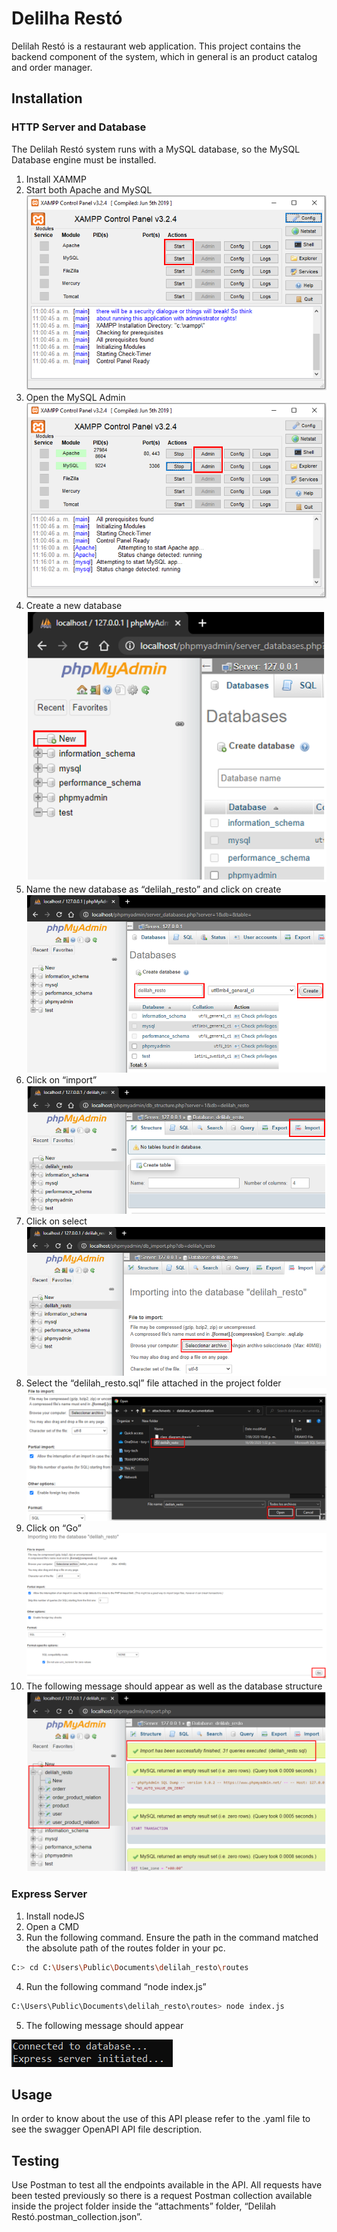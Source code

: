 # Delilha Restó

Delilah Restó is a restaurant web application. This project contains the backend component of the system, which in general is an product catalog and order manager.

## Installation

### HTTP Server and Database

The Delilah Restó system runs with a MySQL database, so the MySQL Database engine must be installed.

1. Install XAMMP
2. Start both Apache and MySQL
![alt text](https://github.com/espinosaver/delilah_resto/blob/master/attachments/readme/Capture1.png)
3. Open the MySQL Admin
![alt text](https://github.com/espinosaver/delilah_resto/blob/master/attachments/readme/Capture2.png)
4. Create a new database
![alt text](https://github.com/espinosaver/delilah_resto/blob/master/attachments/readme/Capture3.png)
5. Name the new database as “delilah_resto” and click on create
![alt text](https://github.com/espinosaver/delilah_resto/blob/master/attachments/readme/Capture4.png)
6. Click on “import”
![alt text](https://github.com/espinosaver/delilah_resto/blob/master/attachments/readme/Capture5.png)
7. Click on select
![alt text](https://github.com/espinosaver/delilah_resto/blob/master/attachments/readme/Capture6.png)
8. Select the “delilah_resto.sql” file attached in the project folder
![alt text](https://github.com/espinosaver/delilah_resto/blob/master/attachments/readme/Capture7.png)
9. Click on “Go”
![alt text](https://github.com/espinosaver/delilah_resto/blob/master/attachments/readme/Capture8.png)
10. The following message should appear as well as the database structure
![alt text](https://github.com/espinosaver/delilah_resto/blob/master/attachments/readme/Capture9.png)

### Express Server

1. Install nodeJS
2. Open a CMD
3. Run the following command. Ensure the path in the command matched the absolute path of the routes folder in your pc.

```bash
C:> cd C:\Users\Public\Documents\delilah_resto\routes
```
4. Run the following command “node index.js”

```bash
C:\Users\Public\Documents\delilah_resto\routes> node index.js 
```
5. The following message should appear

![alt text](https://github.com/espinosaver/delilah_resto/blob/master/attachments/readme/Capture10.png)

## Usage

In order to know about the use of this API please refer to the .yaml file to see the swagger OpenAPI API file description.


## Testing

Use Postman to test all the endpoints available in the API. All requests have been tested previously so there is a request Postman collection available inside the project folder inside the “attachments” folder, “Delilah Restó.postman_collection.json”.
